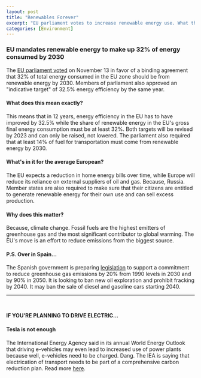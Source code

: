 ```yaml
---
layout: post
title: "Renewables Forever"
excerpt: "EU parliament votes to increase renewable energy use. What the experts are saying about driving e-vehicles."
categories: [Environment]
---
```


### EU mandates renewable energy to make up 32% of energy consumed by 2030

The <a href="http://www.europarl.europa.eu/news/en/press-room/20181106IPR18315/energy-new-ambitious-targets-on-renewables-and-energy-efficiency" target="_blank">EU parliament voted</a> on November 13 in favor of a binding agreement that 32% of total energy consumed in the EU zone should be from renewable energy by 2030. Members of parliament also approved an "indicative target" of 32.5% energy efficiency by the same year.

#### What does this mean exactly?

This means that in 12 years, energy efficiency in the EU has to have improved by 32.5% while the share of renewable energy in the EU's gross final energy consumption must be at least 32%. Both targets will be revised by 2023 and can only be raised, not lowered. The parliament also required that at least 14% of fuel for transportation must come from renewable energy by 2030.

#### What's in it for the average European?

The EU expects a reduction in home energy bills over time, while Europe will reduce its reliance on external suppliers of oil and gas. Because, Russia. Member states are also required to make sure that their citizens are entitled to generate renewable energy for their own use and can sell excess production.

#### Why does this matter?

Because, climate change. Fossil fuels are the highest emitters of greenhouse gas and the most significant contributor to global warming. The EU's move is an effort to reduce emissions from the biggest source.

#### P.S. Over in Spain...

The Spanish government is preparing <a href="https://www.bloomberg.com/news/articles/2018-11-13/spain-to-outlaw-diesel-gasoline-car-sales-in-2040-under-new-law?cmpid=BBD111418_GBIZ&utm_medium=email&utm_source=newsletter&utm_term=181114&utm_campaign=goodbiz" target="_blank">legislation</a> to support a commitment to reduce greenhouse gas emissions by 20% from 1990 levels in 2030 and by 90% in 2050. It is looking to ban new oil exploration and prohibit fracking by 2040. It may ban the sale of diesel and gasoline cars starting 2040.

* * *
<br />

**IF YOU'RE PLANNING TO DRIVE ELECTRIC...**

#### **Tesla is not enough**

The International Energy Agency said in its annual World Energy Outlook that driving e-vehicles may even lead to increased use of power plants because well, e-vehicles need to be charged. Dang. The IEA is saying that electrication of transport needs to be part of a comprehensive carbon reduction plan. Read more <a href="https://www.bloomberg.com/news/articles/2018-11-13/electrifying-the-world-no-panacea-for-global-warming-iea-says?cmpid=BBD111418_GBIZ&utm_medium=email&utm_source=newsletter&utm_term=181114&utm_campaign=goodbiz" target="_blank">here</a>.  
